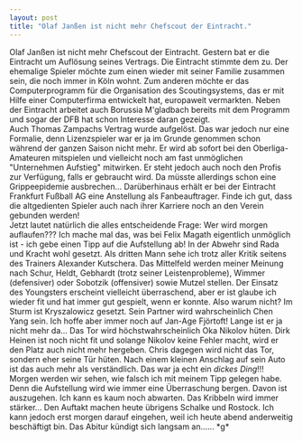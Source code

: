 ```yaml
---
layout: post
title: "Olaf Janßen ist nicht mehr Chefscout der Eintracht."
---
```


Olaf Janßen ist nicht mehr Chefscout der Eintracht. Gestern bat er die Eintracht um Auflösung seines Vertrags. Die Eintracht stimmte dem zu. Der ehemalige Spieler möchte zum einen wieder mit seiner Familie zusammen sein, die noch immer in Köln wohnt. Zum anderen möchte er das Computerprogramm für die Organisation des Scoutingsystems, das er mit Hilfe einer Computerfirma entwickelt hat, europaweit vermarkten. Neben der Eintracht arbeitet auch Borussia M'gladbach bereits mit dem Programm und sogar der DFB hat schon Interesse daran gezeigt.  
Auch Thomas Zampachs Vertrag wurde aufgelöst. Das war jedoch nur eine Formalie, denn Lizenzspieler war er ja im Grunde genommen schon während der ganzen Saison nicht mehr. Er wird ab sofort bei den Oberliga-Amateuren mitspielen und vielleicht noch am fast unmöglichen "Unternehmen Aufstieg" mitwirken. Er steht jedoch auch noch den Profis zur Verfügung, falls er gebraucht wird. Da müsste allerdings schon eine Grippeepidemie ausbrechen... Darüberhinaus erhält er bei der Eintracht Frankfurt Fußball AG eine Anstellung als Fanbeauftrager. Finde ich gut, dass die altgedienten Spieler auch nach ihrer Karriere noch an den Verein gebunden werden!  
Jetzt lautet natürlich die alles entscheidende Frage: Wer wird morgen auflaufen??? Ich mache mal das, was bei Felix Magath eigentlich unmöglich ist - ich gebe einen Tipp auf die Aufstellung ab! In der Abwehr sind Rada und Kracht wohl gesetzt. Als dritten Mann sehe ich trotz aller Kritik seitens des Trainers Alexander Kutschera. Das Mittelfeld werden meiner Meinung nach Schur, Heldt, Gebhardt (trotz seiner Leistenprobleme), Wimmer (defensiver) oder Sobotzik (offensiver) sowie Mutzel stellen. Der Einsatz des Youngsters erscheint vielleicht überraschend, aber er ist glaube ich wieder fit und hat immer gut gespielt, wenn er konnte. Also warum nicht? Im Sturm ist Kryszalowicz gesetzt. Sein Partner wird wahrscheinlich Chen Yang sein. Ich hoffe aber immer noch auf Jan-Age Fjörtoft! Lange ist er ja nicht mehr da... Das Tor wird höchstwahrscheinlich Oka Nikolov hüten. Dirk Heinen ist noch nicht fit und solange Nikolov keine Fehler macht, wird er den Platz auch nicht mehr hergeben. Chris dagegen wird nicht das Tor, sondern eher seine Tür hüten. Nach einem kleinen Anschlag auf sein Auto ist das auch mehr als verständlich. Das war ja echt ein _dickes Ding_!!! Morgen werden wir sehen, wie falsch ich mit meinem Tipp gelegen habe. Denn die Aufstellung wird wie immer eine Überraschung bergen. Davon ist auszugehen. Ich kann es kaum noch abwarten. Das Kribbeln wird immer stärker... Den Auftakt machen heute übrigens Schalke und Rostock. Ich kann jedoch erst morgen darauf eingehen, weil ich heute abend anderweitig beschäftigt bin. Das Abitur kündigt sich langsam an...... \*g\*
